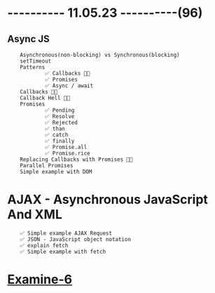 # ---------- 11.05.23 ----------(96)

## Async JS

        Asynchronous(non-blocking) vs Synchronous(blocking)
        setTimeout
        Patterns
                ✅ Callbacks 👍🏻
                ✅ Promises
                ✅ Async / await
        Callbacks 👍🏻
        Callback Hell 👍🏻
        Promises
                ✅ Pending
                ✅ Resolve
                ✅ Rejected
                ✅ than
                ✅ catch
                ✅ finally
                ✅ Promise.all
                ✅ Promise.rice
        Replacing Callbacks with Promises 👍🏻
        Parallel Promises
        Simple example with DOM

# AJAX - Asynchronous JavaScript And XML

        ✅ Simple example AJAX Request
        ✅ JSON - JavaScript object notation
        ✅ explain fetch
        ✅ Simple example with fetch

# [Examine-6](https://bit.ly/3VWwhte)
